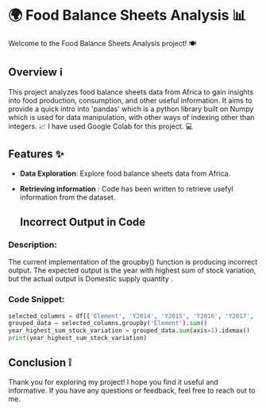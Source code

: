 # 🌍 Food Balance Sheets Analysis 📊

Welcome to the Food Balance Sheets Analysis project! 🍽️

## Overview ℹ️

This project analyzes food balance sheets data from Africa to gain insights into food production, consumption, and  other useful information.
It aims to provide a quick intro into 'pandas' which is a python library built on Numpy which is used for data manipulation, with other ways of indexing other than integers. 📈
I have used Google Colab for this project. 💻

## Features ✨

- **Data Exploration**: Explore food balance sheets data from Africa.
- **Retrieving information** : Code has been written to retrieve usefyl information from the dataset.

  ## Incorrect Output in Code

### Description:
The current implementation of the groupby() function is producing incorrect output. The expected output is the year with highest sum of stock variation, but the actual output is Domestic supply quantity .

### Code Snippet:
```python
selected_columns = df[['Element', 'Y2014', 'Y2015', 'Y2016', 'Y2017', 'Y2018']]
grouped_data = selected_columns.groupby('Element').sum()
year_highest_sum_stock_variation = grouped_data.sum(axis=1).idxmax()
print(year_highest_sum_stock_variation)
```
## Conclusion ❕
Thank you for exploring my project! I hope you find it useful and informative. If you have any questions or feedback, feel free to reach out to me.



